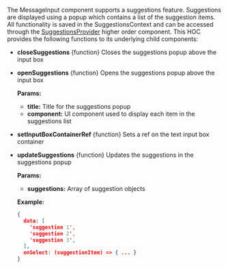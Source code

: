 The MessageInput component supports a suggestions feature. Suggestions are displayed using a popup which contains a list of the suggestion items. All functionality is saved in the SuggestionsContext and can be accessed through the [SuggestionsProvider](https://github.com/GetStream/stream-chat-react-native/blob/main/package/src/contexts/suggestionsContext/SuggestionsContext.tsx) higher order component. This HOC provides the following functions to its underlying child components:

- **closeSuggestions** {function} Closes the suggestions popup above the input box
- **openSuggestions** {function} Opens the suggestions popup above the input box

  **Params:**

  - **title:** Title for the suggestions popup
  - **component:** UI component used to display each item in the suggestions list
- **setInputBoxContainerRef** {function} Sets a ref on the text input box container
- **updateSuggestions** {function} Updates the suggestions in the suggestions popup

  **Params:**

  - **suggestions:** Array of suggestion objects

  **Example:**

  ```json
  {
    data: [
      'suggestion 1',
      'suggestion 2',
      'suggestion 3',
    ],
    onSelect: (suggestionItem) => { ... }
  }
  ```
